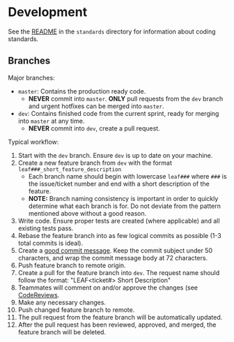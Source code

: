 # Development

See the [README](standards/README.md) in the `standards` directory for information about coding standards.

## Branches

Major branches:

* `master`: Contains the production ready code.
  * **NEVER** commit into `master`. **ONLY** pull requests from the `dev` branch and urgent hotfixes can be merged into `master`.
* `dev`: Contains finished code from the current sprint, ready for merging into `master` at any time.
  * **NEVER** commit into `dev`, create a pull request.

Typical workflow:

1. Start with the `dev` branch. Ensure `dev` is up to date on your machine.
1. Create a new feature branch from `dev` with the format `leaf###_short_feature_description`
    * Each branch name should begin with lowercase `leaf###` where `###` is the issue/ticket number and end with a short description of the feature. 
    * **NOTE:** Branch naming consistency is important in order to quickly determine what each branch is for. Do not deviate from the pattern mentioned above without a good reason.
1. Write code. Ensure proper tests are created (where applicable) and all existing tests pass.
1. Rebase the feature branch into as few logical commits as possible (1-3 total commits is ideal). 
1. Create a [good commit message](https://robots.thoughtbot.com/5-useful-tips-for-a-better-commit-message). Keep the commit subject under 50 characters, and wrap the commit message body at 72 characters.
1. Push feature branch to remote origin.
1. Create a pull for the feature branch into `dev`. The request name should follow the format: "LEAF<ticket#> Short Description"
1. Teammates will comment on and/or approve the changes (see [CodeReviews](CodeReviews.md).
1. Make any necessary changes. 
1. Push changed feature branch to remote.
1. The pull request from the feature branch will be automatically updated.
1. After the pull request has been reviewed, approved, and merged, the feature branch will be deleted.
